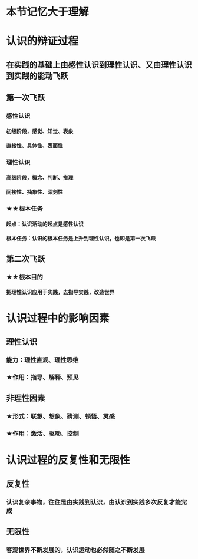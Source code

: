 # 本节记忆大于理解
# 认识的辩证过程
## 在实践的基础上由感性认识到理性认识、又由理性认识到实践的能动飞跃
## 第一次飞跃
### 感性认识
#### 初级阶段，感觉、知觉、表象
#### 直接性、具体性、表面性
### 理性认识
#### 高级阶段，概念、判断、推理
#### 间接性、抽象性、深刻性
### ★★根本任务
#### 起点：认识活动的起点是感性认识
#### 根本任务：认识的根本任务是上升到理性认识，也即是第一次飞跃
## 第二次飞跃
### ★★根本目的
#### 把理性认识应用于实践，去指导实践，改造世界
# 认识过程中的影响因素
## 理性认识
### 能力：理性直观、理性思维
### ★作用：指导、解释、预见
## 非理性因素
### ★形式：联想、想象、猜测、顿悟、灵感
### ★作用：激活、驱动、控制
# 认识过程的反复性和无限性
## 反复性
### 认识复杂事物，往往是由实践到认识，由认识到实践多次反复才能完成
## 无限性
### 客观世界不断发展的，认识运动也必然随之不断发展